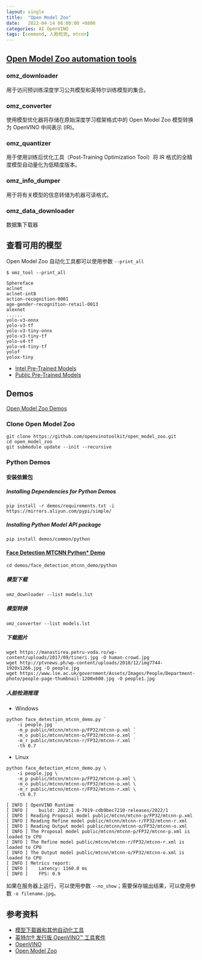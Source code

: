 ```yaml
---
layout: single
title:  "Open Model Zoo"
date:   2022-04-14 08:00:00 +0800
categories: AI OpenVINO
tags: [command, 人脸检测, mtcnn]
---
```


## [Open Model Zoo automation tools](https://github.com/openvinotoolkit/open_model_zoo/blob/master/tools/model_tools/README.md)
### omz_downloader
用于访问预训练深度学习公共模型和英特尔训练模型的集合。

### omz_converter
使用模型优化器将存储在原始深度学习框架格式中的 Open Model Zoo 模型转换为 OpenVINO 中间表示 (IR)。

### omz_quantizer
用于使用训练后优化工具（Post-Training Optimization Tool）将 IR 格式的全精度模型自动量化为低精度版本。

### omz_info_dumper
用于将有关模型的信息转储为机器可读格式。

### omz_data_downloader
数据集下载器

## 查看可用的模型
Open Model Zoo 自动化工具都可以使用参数 ```--print_all```
```shell
$ omz_tool --print_all
```
```
Sphereface
aclnet
aclnet-int8
action-recognition-0001
age-gender-recognition-retail-0013
alexnet
......
yolo-v3-onnx
yolo-v3-tf
yolo-v3-tiny-onnx
yolo-v3-tiny-tf
yolo-v4-tf
yolo-v4-tiny-tf
yolof
yolox-tiny
```

* [Intel Pre-Trained Models](https://github.com/openvinotoolkit/open_model_zoo/blob/master/models/intel/index.md)
* [Public Pre-Trained Models](https://github.com/openvinotoolkit/open_model_zoo/blob/master/models/public/index.md)

## Demos
[Open Model Zoo Demos](https://github.com/openvinotoolkit/open_model_zoo/blob/master/demos/README.md)

### Clone Open Model Zoo
```shell
git clone https://github.com/openvinotoolkit/open_model_zoo.git
cd open_model_zoo
git submodule update --init --recursive
```

### Python Demos
#### 安装依赖包
##### Installing Dependencies for Python Demos
```shell
pip install -r demos/requirements.txt -i https://mirrors.aliyun.com/pypi/simple/
```

##### Installing Python Model API package
```shell
pip install demos/common/python
```

#### [Face Detection MTCNN Python* Demo](https://github.com/openvinotoolkit/open_model_zoo/blob/master/demos/face_detection_mtcnn_demo/python/README.md)
```shell
cd demos/face_detection_mtcnn_demo/python
```

##### 模型下载
```shell
omz_downloader --list models.lst
```

##### 模型转换
```shell
omz_converter --list models.lst
```

##### 下载图片
```shell
wget https://manastirea.petru-voda.ro/wp-content/uploads/2017/09/tineri.jpg -O human-crowd.jpg
wget http://ptvnews.ph/wp-content/uploads/2018/12/img7744-1920x1266.jpg -O people.jpg
wget https://www.lse.ac.uk/government/Assets/Images/People/Department-photo/people-page-thumbnail-1200x600.jpg -O people1.jpg
```

##### 人脸检测推理
* Windows
```shell
python face_detection_mtcnn_demo.py `
    -i people.jpg `
    -m_p public/mtcnn/mtcnn-p/FP32/mtcnn-p.xml `
    -m_o public/mtcnn/mtcnn-o/FP32/mtcnn-o.xml `
    -m_r public/mtcnn/mtcnn-r/FP32/mtcnn-r.xml `
    -th 0.7
```

* Linux
```shell
python face_detection_mtcnn_demo.py \
    -i people.jpg \
    -m_p public/mtcnn/mtcnn-p/FP32/mtcnn-p.xml \
    -m_o public/mtcnn/mtcnn-o/FP32/mtcnn-o.xml \
    -m_r public/mtcnn/mtcnn-r/FP32/mtcnn-r.xml \
    -th 0.7
```

```
[ INFO ] OpenVINO Runtime
[ INFO ] 	build: 2022.1.0-7019-cdb9bec7210-releases/2022/1
[ INFO ] Reading Proposal model public/mtcnn/mtcnn-p/FP32/mtcnn-p.xml
[ INFO ] Reading Refine model public/mtcnn/mtcnn-r/FP32/mtcnn-r.xml
[ INFO ] Reading Output model public/mtcnn/mtcnn-o/FP32/mtcnn-o.xml
[ INFO ] The Proposal model public/mtcnn/mtcnn-p/FP32/mtcnn-p.xml is loaded to CPU
[ INFO ] The Refine model public/mtcnn/mtcnn-r/FP32/mtcnn-r.xml is loaded to CPU
[ INFO ] The Output model public/mtcnn/mtcnn-o/FP32/mtcnn-o.xml is loaded to CPU
[ INFO ] Metrics report:
[ INFO ] 	Latency: 1160.0 ms
[ INFO ] 	FPS: 0.9
```

如果在服务器上运行，可以使用参数 ```--no_show```；需要保存输出结果，可以使用参数 ```-o filename.jpg```。

## 参考资料
* [模型下载器和其他自动化工具](https://docs.openvino.ai/cn/latest/omz_tools_downloader.html)
* [英特尔® 发行版 OpenVINO™ 工具套件](https://www.intel.cn/content/www/cn/zh/developer/tools/openvino-toolkit/overview.html)
* [OpenVINO](https://github.com/openvinotoolkit/openvino)
* [Open Model Zoo](https://github.com/openvinotoolkit/open_model_zoo)
